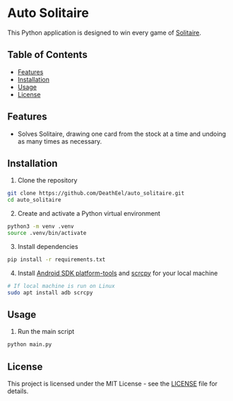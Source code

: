 # Auto Solitaire
This Python application is designed to win every game of [Solitaire](https://play.google.com/store/apps/details?id=com.dna.solitaireapp).

## Table of Contents
- [Features](#features)
- [Installation](#installation)
- [Usage](#usage)
- [License](#license)

## Features
- Solves Solitaire, drawing one card from the stock at a time and undoing as many times as necessary.

## Installation
1. Clone the repository
```bash
git clone https://github.com/DeathEel/auto_solitaire.git
cd auto_solitaire
```

2. Create and activate a Python virtual environment
```bash
python3 -m venv .venv
source .venv/bin/activate
```

3. Install dependencies
```bash
pip install -r requirements.txt
```

4. Install [Android SDK platform-tools](https://developer.android.com/studio/releases/platform-tools) and [scrcpy](https://github.com/Genymobile/scrcpy) for your local machine
```bash
# If local machine is run on Linux
sudo apt install adb scrcpy
```

## Usage
1. Run the main script
```bash
python main.py
```

## License
This project is licensed under the MIT License - see the [LICENSE](LICENSE) file for details.
